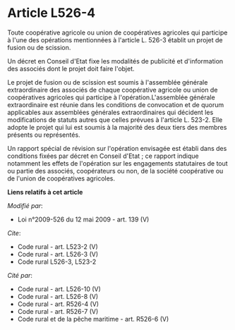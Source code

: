 # Article L526-4

Toute coopérative agricole ou union de coopératives agricoles qui participe à l'une des opérations mentionnées à l'article L.
526-3 établit un projet de fusion ou de scission. 

Un décret en Conseil d'Etat fixe les modalités de publicité et d'information des associés dont le projet doit faire l'objet. 

Le projet de fusion ou de scission est soumis à l'assemblée générale extraordinaire des associés de chaque coopérative
agricole ou union de coopératives agricoles qui participe à l'opération.L'assemblée générale extraordinaire est réunie dans
les conditions de convocation et de quorum applicables aux assemblées générales extraordinaires qui décident les
modifications de statuts autres que celles prévues à l'article L. 523-2. Elle adopte le projet qui lui est soumis à la
majorité des deux tiers des membres présents ou représentés. 

Un rapport spécial de révision sur l'opération envisagée est établi dans des conditions fixées par décret en Conseil d'Etat ;
ce rapport indique notamment les effets de l'opération sur les engagements statutaires de tout ou partie des associés,
coopérateurs ou non, de la société coopérative ou de l'union de coopératives agricoles.

**Liens relatifs à cet article**

_Modifié par_:

  - Loi n°2009-526 du 12 mai 2009 - art. 139 (V)

_Cite_:

  - Code rural - art. L523-2 (V)
  - Code rural - art. L526-3 (V)
  - Code rural L526-3, L523-2

_Cité par_:

  - Code rural - art. L526-10 (V)
  - Code rural - art. L526-8 (V)
  - Code rural - art. R526-4 (V)
  - Code rural - art. R526-7 (V)
  - Code rural et de la pêche maritime - art. R526-6 (V)

